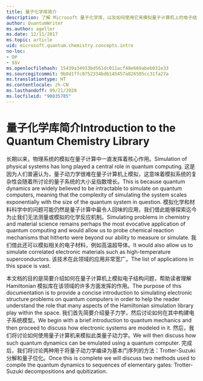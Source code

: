 ```yaml
---
title: 量子化学库简介
description: 了解 Microsoft 量子化学库，以及如何使用它来模拟量子计算机上的电子结构问题。
author: QuantumWriter
ms.author: ageller
ms.date: 12/11/2017
ms.topic: article
uid: microsoft.quantum.chemistry.concepts.intro
no-loc:
- Q#
- $$v
ms.openlocfilehash: 15439a34933bd561dc011acf48e669abeb031e33
ms.sourcegitcommit: 9b0d1ffc8752334bd6145457a826505cc31fa27a
ms.translationtype: HT
ms.contentlocale: zh-CN
ms.lasthandoff: 09/21/2020
ms.locfileid: "90835785"
---
```

# <a name="introduction-to-the-quantum-chemistry-library"></a><span data-ttu-id="34b0d-103">量子化学库简介</span><span class="sxs-lookup"><span data-stu-id="34b0d-103">Introduction to the Quantum Chemistry Library</span></span>

<span data-ttu-id="34b0d-104">长期以来，物理系统的模拟在量子计算中一直发挥着核心作用。</span><span class="sxs-lookup"><span data-stu-id="34b0d-104">Simulation of physical systems has long played a central role in quantum computing.</span></span>  <span data-ttu-id="34b0d-105">这是因为人们普遍认为，量子动力学很难在量子计算机上模拟，这意味着模拟系统的复杂性会随着所讨论的量子系统的大小呈指数增长。</span><span class="sxs-lookup"><span data-stu-id="34b0d-105">This is because quantum dynamics are widely believed to be intractable to simulate on quantum computers, meaning that the complexity of simulating the system scales exponentially with the size of the quantum system in question.</span></span>  <span data-ttu-id="34b0d-106">模拟化学和材料科学中的问题可能仍然是量子计算中最令人回味的应用，我们借此能够探索迄今为止我们无法测量或模拟的化学反应机制。</span><span class="sxs-lookup"><span data-stu-id="34b0d-106">Simulating problems in chemistry and material science remains perhaps the most evocative application of quantum computing and would allow us to probe chemical reaction mechanisms that hitherto were beyond our ability to measure or simulate.</span></span>  <span data-ttu-id="34b0d-107">我们借此还可以模拟相关的电子材料，例如高温超导体。</span><span class="sxs-lookup"><span data-stu-id="34b0d-107">It would also allow us to simulate correlated electronic materials such as high-temperature superconductors.</span></span> <span data-ttu-id="34b0d-108">该技术在此领域的应用非常宽广。</span><span class="sxs-lookup"><span data-stu-id="34b0d-108">The list of applications in this space is vast.</span></span>

<span data-ttu-id="34b0d-109">本文档的目的是简要介绍如何在量子计算机上模拟电子结构问题，帮助读者理解 Hamiltonian 模拟库在该领域的许多方面发挥的作用。</span><span class="sxs-lookup"><span data-stu-id="34b0d-109">The purpose of this documentation is to provide a concise introduction to simulating electronic structure problems on quantum computers in order to help the reader understand the role that many aspects of the Hamiltonian simulation library play within the space.</span></span>  <span data-ttu-id="34b0d-110">我们首先简要介绍量子力学，然后讨论如何在其中构建电子系统模型。</span><span class="sxs-lookup"><span data-stu-id="34b0d-110">We begin with a brief introduction to quantum mechanics and then proceed to discuss how electronic systems are modeled in it.</span></span>  <span data-ttu-id="34b0d-111">然后，我们将讨论如何使用量子计算机来模拟此类量子动力学。</span><span class="sxs-lookup"><span data-stu-id="34b0d-111">We will then discuss how such quantum dynamics can be emulated using a quantum computer.</span></span>  <span data-ttu-id="34b0d-112">完成后，我们将讨论两种用于将量子动力学编译为基本门序列的方法：Trotter-Suzuki 分解和量子位化。</span><span class="sxs-lookup"><span data-stu-id="34b0d-112">Once this is complete we will discuss two methods used to compile the quantum dynamics to sequences of elementary gates: Trotter-Suzuki decompositions and qubitization.</span></span>
